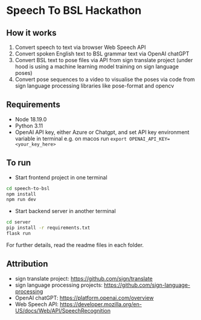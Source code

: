 # Speech To BSL Hackathon

## How it works

1. Convert speech to text via browser Web Speech API
2. Convert spoken English text to BSL grammar text via OpenAI chatGPT
3. Convert BSL text to pose files via API from sign translate project (under hood is using a machine learning model training on sign language poses)
4. Convert pose sequences to a video to visualise the poses via code from sign language processing libraries like pose-format and opencv

## Requirements

- Node 18.19.0
- Python 3.11
- OpenAI API key, either Azure or Chatgpt, and set API key environment variable in terminal e.g. on macos run `export OPENAI_API_KEY=<your_key_here>`

## To run

- Start frontend project in one terminal

```bash
cd speech-to-bsl
npm install
npm run dev
```

- Start backend server in another terminal

```bash
cd server
pip install -r requirements.txt
flask run
```

For further details, read the readme files in each folder.

## Attribution

- sign translate project: https://github.com/sign/translate
- sign language processing projects: https://github.com/sign-language-processing
- OpenAI chatGPT: https://platform.openai.com/overview
- Web Speech API: https://developer.mozilla.org/en-US/docs/Web/API/SpeechRecognition